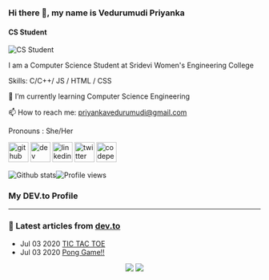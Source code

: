 

<!--
**Vedurumudi-Priyanka/Vedurumudi-Priyanka** is a ✨ _special_ ✨ repository because its `README.md` (this file) appears on your GitHub profile.

Here are some ideas to get you started:

- 🔭 I’m currently working on ...
- 🌱 I’m currently learning ...
- 👯 I’m looking to collaborate on ...
- 🤔 I’m looking for help with ...
- 💬 Ask me about ...
- 📫 How to reach me: ... priyankavedurumudi@gmail.com
- 😄 Pronouns: ...
- ⚡ Fun fact: ...
-->
### Hi there 👋, my name is Vedurumudi  Priyanka
#### CS Student
![CS Student](https://arturssmirnovs.github.io/github-profile-readme-generator/images/banner.png)

I am a Computer Science Student at Sridevi Women's Engineering College

Skills: C/C++/ JS / HTML / CSS

🌱 I’m currently learning Computer Science Engineering

📫 How to reach me: priyankavedurumudi@gmail.com 

Pronouns : She/Her

[<img src='https://cdn.jsdelivr.net/npm/simple-icons@3.0.1/icons/github.svg' alt='github' height='40'>](https://github.com/VedurumudiPriyanka)  [<img src='https://cdn.jsdelivr.net/npm/simple-icons@3.0.1/icons/dev-dot-to.svg' alt='dev' height='40'>](https://dev.to/vedurumudipriyanka)  [<img src='https://cdn.jsdelivr.net/npm/simple-icons@3.0.1/icons/linkedin.svg' alt='linkedin' height='40'>](https://www.linkedin.com/in/vedurumudi-priyanka/)  [<img src='https://cdn.jsdelivr.net/npm/simple-icons@3.0.1/icons/twitter.svg' alt='twitter' height='40'>](https://twitter.com/VedurumudiP)  [<img src='https://cdn.jsdelivr.net/npm/simple-icons@3.0.1/icons/codepen.svg' alt='codepen' height='40'>](https://codepen.io/Vedurumudi-Priyanka)  


   ![Github stats](https://github-readme-stats.vercel.app/api?username=VedurumudiPriyanka&show_icons=true)![Profile views](https://gpvc.arturio.dev/VedurumudiPriyanka)  







### My DEV.to Profile
<hr>

### 📝 Latest articles from [dev.to](https://dev.to/vedurumudipriyanka)

* Jul 03 2020 [TIC TAC TOE](https://dev.to/vedurumudipriyanka/tic-tac-toe-np5) 
* Jul 03 2020 [Pong Game!!](https://dev.to/vedurumudipriyanka/pong-game-by-vedurumudi-priyanka-562m) 
<p align="center">

<img src="https://visitor-badge.laobi.icu/badge?page_id=VedurumudiPriyanka.VedurumudiPriyanka" />

<img src="https://img.shields.io/badge/dynamic/json?color=brightgreen&label=followers&query=followers&url=https%3A%2F%2Fapi.github.com%2Fusers%2FVedurumudiPriyanka" />

</p>
